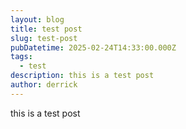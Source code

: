```yaml
---
layout: blog
title: test post
slug: test-post
pubDatetime: 2025-02-24T14:33:00.000Z
tags:
  - test
description: this is a test post
author: derrick
---
```

this is a test post
